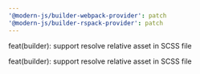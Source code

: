 ```yaml
---
'@modern-js/builder-webpack-provider': patch
'@modern-js/builder-rspack-provider': patch
---
```


feat(builder): support resolve relative asset in SCSS file

feat(builder): support resolve relative asset in SCSS file
